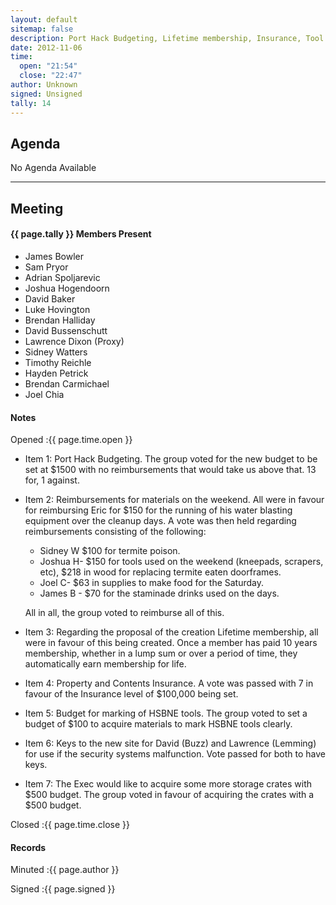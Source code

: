 ```yaml
---
layout: default
sitemap: false
description: Port Hack Budgeting, Lifetime membership, Insurance, Tool Marking, Keys, Storage crates
date: 2012-11-06
time:
  open: "21:54"
  close: "22:47"
author: Unknown
signed: Unsigned
tally: 14
---
```


## Agenda

No Agenda Available

---

## Meeting

#### {{ page.tally }} Members Present

* James Bowler
* Sam Pryor
* Adrian Spoljarevic
* Joshua Hogendoorn
* David Baker
* Luke Hovington
* Brendan Halliday
* David Bussenschutt
* Lawrence Dixon (Proxy)
* Sidney Watters
* Timothy Reichle
* Hayden Petrick
* Brendan Carmichael
* Joel Chia

#### Notes

Opened
:{{ page.time.open }}

* Item 1: Port Hack Budgeting. The group voted for the new budget to be set at $1500 with no reimbursements that would take us above that. 13 for, 1 against.
* Item 2: Reimbursements for materials on the weekend. All were in favour for reimbursing Eric for $150 for the running of his water blasting equipment over the cleanup days. A vote was then held regarding reimbursements consisting of the following:

  * Sidney W  $100 for termite poison.
  * Joshua H- $150 for tools used on the weekend (kneepads, scrapers, etc), $218 in wood for replacing termite eaten doorframes.
  * Joel C- $63 in supplies to make food for the Saturday.
  * James B - $70 for the staminade drinks used on the days.

  All in all, the group voted to reimburse all of this.

* Item 3: Regarding the proposal of the creation Lifetime membership, all were in favour of this being created. Once a member has paid 10 years membership, whether in a lump sum or over a period of time, they automatically earn membership for life.
* Item 4: Property and Contents Insurance. A vote was passed with 7 in favour of the Insurance level of $100,000 being set.
* Item 5: Budget for marking of HSBNE tools. The group voted to set a budget of $100 to acquire materials to mark HSBNE tools clearly.
* Item 6: Keys to the new site for David (Buzz) and Lawrence (Lemming) for use if the security systems malfunction. Vote passed for both to have keys.
* Item 7: The Exec would like to acquire some more storage crates with $500 budget. The group voted in favour of acquiring the crates with a $500 budget.

Closed
:{{ page.time.close }}

#### Records

Minuted
:{{ page.author }}

Signed
:{{ page.signed }}
